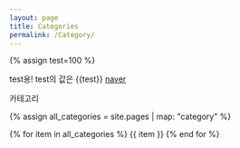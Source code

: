 ```yaml
---
layout: page
title: Categories
permalink: /Category/
---
```

{% assign test=100 %}

test용! test의 값은 {{test}}
[naver](https://www.naver.com "커서를 올리면 나온다.")

카테고리  

{% assign all_categories = site.pages | map: "category" %}

{% for item in all_categories %}
  {{ item }}
{% end for %}
